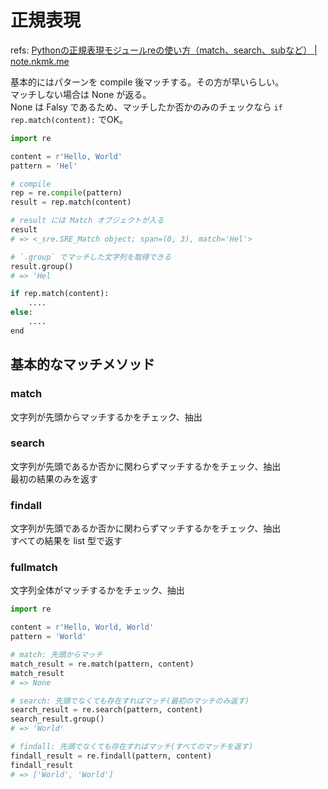 # 正規表現

refs: [Pythonの正規表現モジュールreの使い方（match、search、subなど） | note.nkmk.me](https://note.nkmk.me/python-re-match-search-findall-etc/)

基本的にはパターンを compile 後マッチする。その方が早いらしい。  
マッチしない場合は None が返る。  
None は Falsy であるため、マッチしたか否かのみのチェックなら `if rep.match(content):` でOK。

```python
import re

content = r'Hello, World'
pattern = 'Hel'

# compile
rep = re.compile(pattern)
result = rep.match(content)

# result には Match オブジェクトが入る
result
# => <_sre.SRE_Match object; span=(0, 3), match='Hel'>

# `.group` でマッチした文字列を取得できる
result.group()
# => 'Hel

if rep.match(content):
    ....
else:
    ....
end
```

## 基本的なマッチメソッド

### match

文字列が先頭からマッチするかをチェック、抽出

### search

文字列が先頭であるか否かに関わらずマッチするかをチェック、抽出  
最初の結果のみを返す

### findall

文字列が先頭であるか否かに関わらずマッチするかをチェック、抽出  
すべての結果を list 型で返す

### fullmatch

文字列全体がマッチするかをチェック、抽出

```python
import re

content = r'Hello, World, World'
pattern = 'World'

# match: 先頭からマッチ
match_result = re.match(pattern, content)
match_result
# => None

# search: 先頭でなくても存在すればマッチ(最初のマッチのみ返す)
search_result = re.search(pattern, content)
search_result.group()
# => 'World'

# findall: 先頭でなくても存在すればマッチ(すべてのマッチを返す)
findall_result = re.findall(pattern, content)
findall_result
# => ['World', 'World']
```
